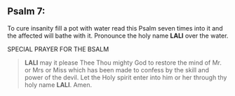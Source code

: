 ## Psalm 7:

To cure insanity fill a pot with water read this Psalm seven times into it and the affected will bathe with it. Pronounce the holy name **LALI** over the water.

SPECIAL PRAYER FOR THE BSALM

>**LALI** may it please Thee Thou mighty God to restore the mind of Mr. or Mrs or Miss which has been made to confess by the skill and power of the devil. Let the Holy spirit enter into him or her through thy holy name **LALI**. Amen.

